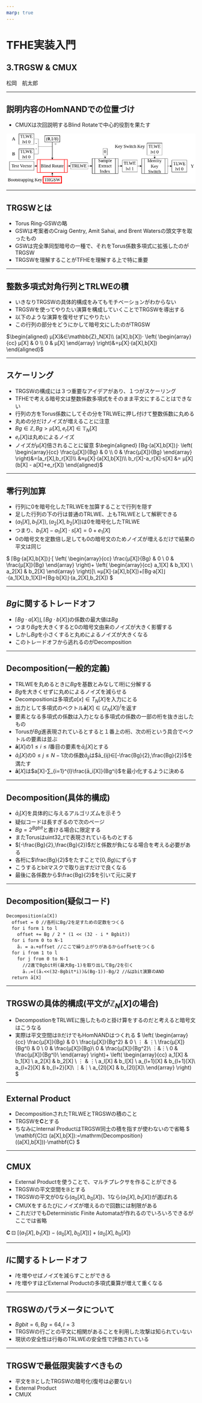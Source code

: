```yaml
---
marp: true
---
```

<!-- 
theme: default
size: 16:9
paginate: true
footer : ![](../image/ccbysa.png) [licence](https://creativecommons.org/licenses/by-sa/4.0/)
style: |
  h1, h2, h3, h4, h5, header, footer {
        color: white;
    }
  section {
    background-color: #505050;
    color:white
  }
  table{
      color:black
  }
  code{
    color:black
  }
-->

<!-- page_number: true -->

# TFHE実装入門

## 3.TRGSW & CMUX

松岡　航太郎

---

## 説明内容のHomNANDでの位置づけ

- CMUXは次回説明するBlind Rotateで中心的役割を果たす

![](../image/TRGSWHomNANDdiagram.png)

---

## TRGSWとは

- Torus Ring-GSWの略
- GSWは考案者のCraig Gentry, Amit Sahai, and Brent Watersの頭文字を取ったもの
- GSWは完全準同型暗号の一種で、それをTorus係数多項式に拡張したのがTRGSW
- TRGSWを理解することがTFHEを理解する上で特に重要

---

## 整数多項式対角行列とTRLWEの積

- いきなりTRGSWの具体的構成をみてもモチベーションがわからない
- TRGSWを使ってやりたい演算を構成していくことでTRGSWを導出する
- 以下のような演算を復号せずにやりたい
- この行列の部分をどうにかして暗号文にしたのがTRGSW

$\begin{aligned}
μ[X]&∈\mathbb{Z}_N[X]\\
(a[X],b[X])⋅
\left(
    \begin{array}{cc}
      μ[X] & 0 \\
      0 & μ[X]
    \end{array}
  \right)&=μ[X]⋅(a[X],b[X])
\end{aligned}$

---

## スケーリング

- TRGSWの構成には３つ重要なアイデアがあり、１つがスケーリング
- TFHEで考える暗号文は整数係数多項式をそのまま平文にすることはできない
- 行列の方をTorus係数にしてその分をTRLWEに押し付けて整数係数に丸める
- 丸めの分だけノイズが増えることに注意
- $Bg\in\mathbb{Z},Bg>μ[X],e_r[X]∈\mathbb{T}_N[X]$
- $e_r[X]$は丸めによるノイズ
- ノイズが$μ[X]$倍されることに留意
$\begin{aligned}
⌈Bg⋅(a[X],b[X])⌋⋅
\left(
    \begin{array}{cc}
      \frac{μ[X]}{Bg} & 0 \\
      0 & \frac{μ[X]}{Bg}
    \end{array}
  \right)&=(a_r[X],b_r[X])\\
  &≈μ[X]⋅(a[X],b[X])\\
  b_r[X]-a_r[X]⋅s[X] &= μ[X](b[X] - a[X]+e_r[X])
\end{aligned}$

---

## 零行列加算

- 行列に0を暗号化したTRLWEを加算することで行列を隠す
- 足した行列の下の行は普通のTRLWE、上もTRLWEとして解釈できる
- $(a_1[X],b_1[X]),(a_2[X],b_2[X])$は0を暗号化したTRLWE
- つまり、$b_1[X]-a_1[X]⋅s[X]=0+e_1[X]$
- 0の暗号文を定数倍し足しても0の暗号文のためノイズが増えるだけで結果の平文は同じ

$
⌈Bg⋅(a[X],b[X])⌋⋅[
\left(
    \begin{array}{cc}
      \frac{μ[X]}{Bg} & 0 \\
      0 & \frac{μ[X]}{Bg}
    \end{array}
  \right)+
  \left(
    \begin{array}{cc}
      a_1[X] & b_1[X] \\
      a_2[X] & b_2[X]
    \end{array}
  \right)]\\
  ≈μ[X]⋅(a[X],b[X])+⌈Bg⋅a[X]⌋⋅(a_1[X],b_1[X])+⌈Bg⋅b[X]⌋⋅(a_2[X],b_2[X])
$

---

## $Bg$に関するトレードオフ

- $⌈Bg⋅a[X]⌋,⌈Bg⋅b[X]⌋$の係数の最大値は$Bg$
- つまり$Bg$を大きくすると0の暗号文由来のノイズが大きく影響する
- しかし$Bg$を小さくすると丸めによるノイズが大きくなる
- このトレードオフから逃れるのがDecomposition

---

## Decomposition(一般的定義)

- TRLWEを丸めるときに$Bg$を基数とみなして$l$桁に分解する
- $Bg$を大きくせずに丸めによるノイズを減らせる
- Decompositionは多項式$a[x]∈T_N[X]$を入力にとる
- 出力として多項式のベクトル$\mathbf{ā}[X]∈(\mathbb{Z}_N[X])^l$を返す
- 要素となる多項式の係数は入力となる多項式の係数の一部の桁を抜き出したもの
- Torusが$Bg$進表現されているとすると１番上の桁、次の桁という具合でベクトルの要素は並ぶ
- $\mathbf{ā}[X]$の$1≤i≤l$番目の要素を$ā_i[X]$とする
- $ā_i[X]$の$0≤j≤N-1$次の係数$ā_{ij}$は$ā_{ij}∈[-\frac{Bg}{2},\frac{Bg}{2})$を満たす
- $\mathbf{ā}[X]$は$a[X]-∑_{i=1}^{l}\frac{ā_i[X]}{Bg^i}$を最小化するように決める

---

## Decomposition(具体的構成)

- $ā_i[X]$を具体的に与えるアルゴリズムを示そう
- 疑似コードは長すぎるので次のページ
- $Bg=2^{Bgbit}$と書ける場合に限定する
- またTorusはuint32_tで表現されているものとする
- $[-\frac{Bg}{2},\frac{Bg}{2})$だと係数が負になる場合を考える必要がある
- 各桁に$\frac{Bg}{2}$をたすことで$[0,Bg)$にずらす
- こうするとbitマスクで取り出すだけで良くなる
- 最後に各係数から$\frac{Bg}{2}$を引いて元に戻す

---

## Decomposition(疑似コード)

```
Decomposition(a[X])
  offset = 0 //各桁にBg/2を足すための定数をつくる
  for i form 1 to l
    offset += Bg / 2 * (1 << (32 - i * Bgbit))
  for i form 0 to N-1
    ãᵢ = aᵢ+offset //ここで繰り上がりがあるからoffsetをつくる
  for i from 1 to l
    for j from 0 to N-1
      //2進でBgbit桁(最大Bg-1)を取り出してBg/2を引く
      āᵢⱼ=((ãᵢ<<(32-Bgbit*i))&(Bg-1))-Bg/2 //&はbit演算のAND
  return ā[X]
```
---

## TRGSWの具体的構成(平文が$\mathbb{Z}_N[X]$の場合)

- DecompostionをTRLWEに施したものと掛け算をするのだと考えると暗号文はこうなる
- 実際は平文空間は$\mathbb{B}$だけでもHomNANDはつくれる
$
\left(
    \begin{array}{cc}
      \frac{μ[X]}{Bg} & 0 \\
      \frac{μ[X]}{Bg^2} & 0 \\
      ⋮ & ⋮\\
      \frac{μ[X]}{Bg^l} & 0 \\
      0 & \frac{μ[X]}{Bg}\\
      0 & \frac{μ[X]}{Bg^2}\\
      ⋮&⋮\\
      0 & \frac{μ[X]}{Bg^l}\\
    \end{array}
\right)+
\left(
    \begin{array}{cc}
      a_1[X] & b_1[X] \\
      a_2[X] & b_2[X] \\
      ⋮ & ⋮\\
      a_l[X] & b_l[X] \\
      a_{l+1}[X] & b_{l+1}[X]\\
      a_{l+2}[X] & b_{l+2}[X]\\
      ⋮&⋮\\
      a_{2l}[X] & b_{2l}[X]\\
    \end{array}
\right)
$

---

## External Product

- DecompositionされたTRLWEとTRGSWの積のこと
- TRGSWを$\mathbf{C}$とする
- ちなみにInternal ProductはTRGSW同士の積を指すが使わないので省略
$
\mathbf{C}⊡ (a[X],b[X]):=\mathrm{Decomposition}((a[X],b[X]))⋅\mathbf{C}
$

---

## CMUX

- External Productを使うことで、マルチプレクサを作ることができる
- TRGSWの平文空間を$\mathbb{B}$とする
- TRGSWの平文が0なら$(a_0[X],b_0[X])$、1なら$(a_1[X],b_1[X])$が選ばれる
- CMUXをするたびにノイズが増えるので回数には制限がある
- これだけでもDeterministic Finite Automataが作れるのでいろいろできるがここでは省略

$\mathbf{C}⊡ [(a_1[X],b_1[X])-(a_0[X],b_0[X])]+(a_0[X],b_0[X])$

---

## $l$に関するトレードオフ

- $l$を増やせばノイズを減らすことができる
- $l$を増やすほどExternal Productの多項式乗算が増えて重くなる

---

## TRGSWのパラメータについて

- $Bgbit=6,Bg=64,l=3$
- TRGSWの行ごとの平文に相関があることを利用した攻撃は知られていない
- 現状の安全性は行毎のTRLWEの安全性で評価されている

---

## TRGSWで最低限実装すべきもの

- 平文を$\mathbb{B}$としたTRGSWの暗号化(復号は必要ない)
- External Product
- CMUX